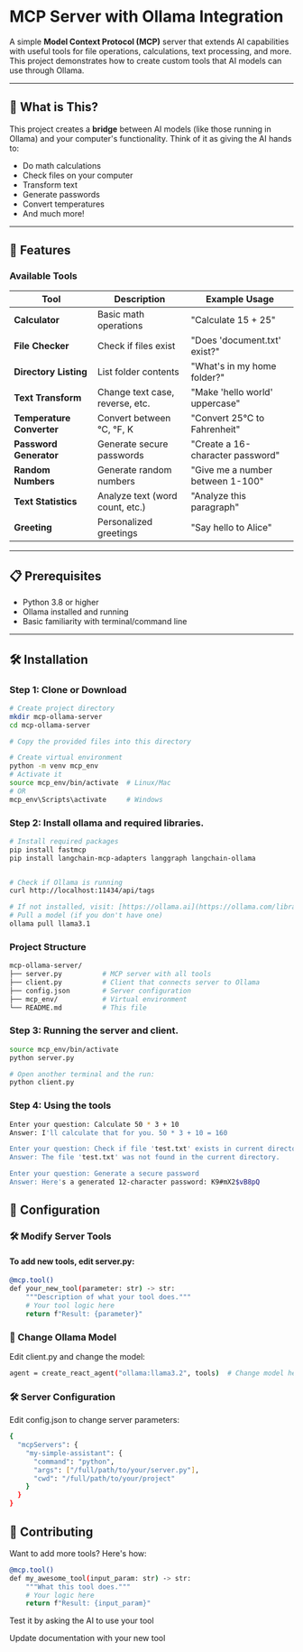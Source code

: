 # MCP Server with Ollama Integration

A simple **Model Context Protocol (MCP)** server that extends AI capabilities with useful tools for file operations, calculations, text processing, and more. This project demonstrates how to create custom tools that AI models can use through Ollama.

---

## 🎯 What is This?

This project creates a **bridge** between AI models (like those running in Ollama) and your computer's functionality. Think of it as giving the AI hands to:
- Do math calculations
- Check files on your computer
- Transform text
- Generate passwords
- Convert temperatures
- And much more!

---

## 🚀 Features

### Available Tools

| Tool               | Description                          | Example Usage                         |
|--------------------|--------------------------------------|----------------------------------------|
| **Calculator**      | Basic math operations                | "Calculate 15 + 25"                    |
| **File Checker**    | Check if files exist                 | "Does 'document.txt' exist?"          |
| **Directory Listing** | List folder contents              | "What's in my home folder?"           |
| **Text Transform**  | Change text case, reverse, etc.      | "Make 'hello world' uppercase"        |
| **Temperature Converter** | Convert between °C, °F, K    | "Convert 25°C to Fahrenheit"          |
| **Password Generator** | Generate secure passwords        | "Create a 16-character password"      |
| **Random Numbers**  | Generate random numbers              | "Give me a number between 1-100"      |
| **Text Statistics** | Analyze text (word count, etc.)      | "Analyze this paragraph"              |
| **Greeting**        | Personalized greetings               | "Say hello to Alice"                  |

---

## 📋 Prerequisites

- Python 3.8 or higher
- Ollama installed and running
- Basic familiarity with terminal/command line

---

## 🛠️ Installation

### Step 1: Clone or Download

```bash
# Create project directory
mkdir mcp-ollama-server
cd mcp-ollama-server

# Copy the provided files into this directory

# Create virtual environment
python -m venv mcp_env
# Activate it
source mcp_env/bin/activate  # Linux/Mac
# OR
mcp_env\Scripts\activate     # Windows
```

### Step 2: Install ollama and required libraries.
```bash
# Install required packages
pip install fastmcp
pip install langchain-mcp-adapters langgraph langchain-ollama


# Check if Ollama is running
curl http://localhost:11434/api/tags

# If not installed, visit: [https://ollama.ai](https://ollama.com/library)
# Pull a model (if you don't have one)
ollama pull llama3.1
```

### Project Structure
```bash
mcp-ollama-server/
├── server.py          # MCP server with all tools
├── client.py          # Client that connects server to Ollama
├── config.json        # Server configuration
├── mcp_env/           # Virtual environment
└── README.md          # This file
```

### Step 3: Running the server and client.
```bash
source mcp_env/bin/activate
python server.py

# Open another terminal and the run:
python client.py
```

### Step 4: Using the tools
```bash
Enter your question: Calculate 50 * 3 + 10
Answer: I'll calculate that for you. 50 * 3 + 10 = 160

Enter your question: Check if file 'test.txt' exists in current directory
Answer: The file 'test.txt' was not found in the current directory.

Enter your question: Generate a secure password
Answer: Here's a generated 12-character password: K9#mX2$vB8pQ
```

## 🔧 Configuration
### 🛠️ Modify Server Tools

#### To add new tools, edit server.py:
```bash
@mcp.tool()
def your_new_tool(parameter: str) -> str:
    """Description of what your tool does."""
    # Your tool logic here
    return f"Result: {parameter}"
```

### 🤖 Change Ollama Model

Edit client.py and change the model:
```bash
agent = create_react_agent("ollama:llama3.2", tools)  # Change model here
```

### 🛠️ Server Configuration

Edit config.json to change server parameters:
```bash
{
  "mcpServers": {
    "my-simple-assistant": {
      "command": "python",
      "args": ["/full/path/to/your/server.py"],
      "cwd": "/full/path/to/your/project"
    }
  }
}
```
## 🤝 Contributing

Want to add more tools? Here's how:

```bash
@mcp.tool()
def my_awesome_tool(input_param: str) -> str:
    """What this tool does."""
    # Your logic here
    return f"Result: {input_param}"
```
Test it by asking the AI to use your tool

Update documentation with your new tool
